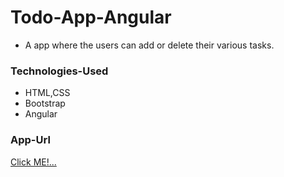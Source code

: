 # Todo-App-Angular
- A app where the users can add or delete their various tasks.

### Technologies-Used
- HTML,CSS
- Bootstrap
- Angular

### App-Url
[Click ME!...](https://manik410.github.io/Todo-App-In-Angular/)

